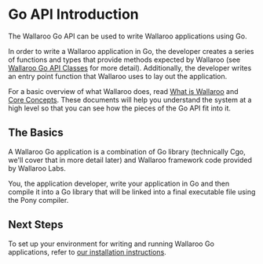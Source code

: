 # Go API Introduction

The Wallaroo Go API can be used to write Wallaroo applications using Go. 

In order to write a Wallaroo application in Go, the developer creates a series of functions and types that provide methods expected by Wallaroo (see [Wallaroo Go API Classes](api/api.md) for more detail). Additionally, the developer writes an entry point function that Wallaroo uses to lay out the application.

For a basic overview of what Wallaroo does, read [What is Wallaroo](/book/what-is-wallaroo.md) and [Core Concepts](/book/core-concepts/intro.md). These documents will help you understand the system at a high level so that you can see how the pieces of the Go API fit into it.

## The Basics

A Wallaroo Go application is a combination of Go library (technically Cgo, we'll cover that in more detail later) and Wallaroo framework code provided by Wallaroo Labs.

You, the application developer, write your application in Go and then compile it into a Go library that will be linked into a final executable file using the Pony compiler.

## Next Steps

To set up your environment for writing and running Wallaroo Go applications, refer to [our installation instructions](getting-started/setup.md).
